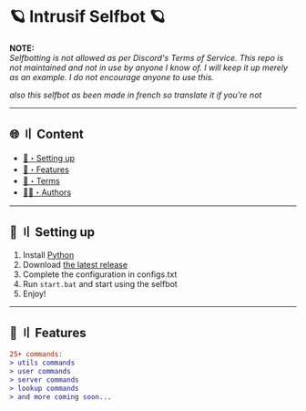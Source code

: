 # 🪐 Intrusif Selfbot 🪐

**NOTE:**  
*Selfbotting is not allowed as per Discord's Terms of Service. This repo is not maintained and not in use by anyone I know of. I will keep it up merely as an example. I do not encourage anyone to use this.*

*also this selfbot as been made in french so translate it if you're not*

---

## 🌐 〢 Content
- [🎉・Setting up](#setup)
- [🔰・Features](#features)
- [💼・Terms](#terms)
- [🕵️‍♂️・Authors](#authors)

---


## 🎉 〢 Setting up
1. Install [Python](https://python.org/)
2. Download [the latest release](https://github.com/qaep/selfbot/archive/refs/heads/main.zip)
3. Complete the configuration in configs.txt
4. Run `start.bat` and start using the selfbot
5. Enjoy!

---

## 🔰 〢 Features

```diff
25+ commands:
> utils commands
> user commands
> server commands
> lookup commands
> and more coming soon...

